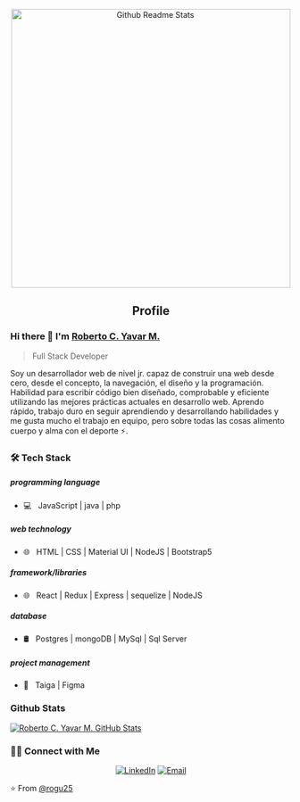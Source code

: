 <p align="center">
 <img width="500px" src="https://devtechnosys.com/insights/wp-content/uploads/2021/07/full-stack-development.gif" align="center" alt="Github Readme Stats" />
 <h2 align="center">Profile</h2>
</p>

### Hi there 👋 I'm [Roberto C. Yavar M.](https://www.linkedin.com/in/robertoyavar/)
> Full Stack Developer

<div>
 <p>
Soy un desarrollador web de nivel jr. capaz de construir una web desde cero, desde el concepto, la navegación, el diseño y la programación. Habilidad para escribir código bien diseñado, comprobable y eficiente utilizando las mejores prácticas actuales en desarrollo web. Aprendo rápido, trabajo duro en seguir aprendiendo y desarrollando habilidades y me gusta mucho el trabajo en equipo, pero sobre todas las cosas alimento cuerpo y alma con el deporte ⚡.

 </p>
</div>

<h3>🛠 Tech Stack</h3>
 <h5>programming language</h5>

- 💻 &nbsp; JavaScript | java | php 

<h5>web technology</h5>

- 🌐 &nbsp; HTML | CSS | Material UI | NodeJS | Bootstrap5

<h5>framework/libraries</h5>

- 🌐 &nbsp; React | Redux | Express | sequelize | NodeJS

<h5>database</h5>

- 🛢 &nbsp; Postgres | mongoDB | MySql | Sql Server

<h5>project management</h5>

- 🔧 &nbsp; Taiga | Figma



### Github Stats

[![Roberto C. Yavar M. GitHub Stats](https://github-readme-stats.vercel.app/api?username=rogu25&show_icons=true&count_private=true)](https://github.com/rogu25)

<h3> 🤝🏻 Connect with Me </h3>

<p align="center">
<a href="https://www.linkedin.com/in/robertoyavar/" target="_blank"><img alt="LinkedIn" src="https://img.shields.io/badge/LinkedIn-@robertoyavar-blue?style=flat&logo=linkedin"></a>
<a href="mailto:ryavar.montesinos@gmail.com"><img alt="Email" src="https://img.shields.io/badge/Email-ryavar.montesinos@gmail.com-blue?style=flat&logo=gmail"></a>
</p>


⭐️ From [@rogu25](https://github.com/rogu25)


